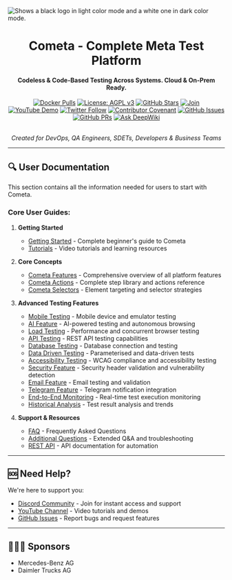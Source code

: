 <picture>
  <source media="(prefers-color-scheme: dark)" srcset="https://raw.githubusercontent.com/cometa-rocks/cometa_documentation/main/img/logos/COMETAROCKS_LogoEslog_Y_W.png">
  <source media="(prefers-color-scheme: light)" srcset="https://raw.githubusercontent.com/cometa-rocks/cometa_documentation/main/img/logos/COMETAROCKS_LogoEslog_Y_B.png">
  <img alt="Shows a black logo in light color mode and a white one in dark color mode." src="https://user-images.githubusercontent.com/25423296/163456779-a8556205-d0a5-45e2-ac17-42d089e3c3f8.png">
</picture>
<div align="center">
  <h1>Cometa - Complete Meta Test Platform</h1>
  <h4>Codeless & Code-Based Testing Across Systems. Cloud & On-Prem Ready.</h4>

  [![Docker Pulls](https://img.shields.io/docker/pulls/cometa/django?style=flat-square)](https://hub.docker.com/r/cometa/django)
  [![License: AGPL v3](https://img.shields.io/badge/License-AGPL%20v3-blue.svg?style=flat-square)](https://www.gnu.org/licenses/agpl-3.0.html)
  [![GitHub Stars](https://img.shields.io/github/stars/cometa-rocks/cometa?style=social)](https://github.com/cometa-rocks/cometa/stargazers)
  [![Join](https://img.shields.io/discord/810822044367061042?label=Join%20our%20Community&logo=discord)](https://discord.gg/PUxt5bsRej)
  [![YouTube Demo](https://img.shields.io/badge/Watch-Demo-red?logo=youtube&style=flat-square)](https://youtu.be/s86rnmbLDpc)
  [![Twitter Follow](https://img.shields.io/twitter/follow/cometa_rocks?style=social)](https://twitter.com/cometa_rocks)
  [![Contributor Covenant](https://img.shields.io/badge/Contributor%20Covenant-2.1-4baaaa.svg)](CODE_OF_CONDUCT.md)
  [![GitHub Issues](https://img.shields.io/github/issues/cometa-rocks/cometa?style=flat-square)](https://github.com/cometa-rocks/cometa/issues)
  [![GitHub PRs](https://img.shields.io/github/issues-pr/cometa-rocks/cometa?style=flat-square)](https://github.com/cometa-rocks/cometa/pulls)
  [![Ask DeepWiki](https://deepwiki.com/badge.svg)](https://deepwiki.com/cometa-rocks/cometa_documentation)

  <br/>
  <em>Created for DevOps, QA Engineers, SDETs, Developers & Business Teams</em>
</div>

---

## 🔍 User Documentation

This section contains all the information needed for users to start with Cometa.

### Core User Guides:

1. **Getting Started**
   - [Getting Started](GETTING_STARTED.md) - Complete beginner's guide to Cometa
   - [Tutorials](TUTORIALS.md) - Video tutorials and learning resources

2. **Core Concepts**
   - [Cometa Features](cometa_features.md) - Comprehensive overview of all platform features
   - [Cometa Actions](cometa_actions.md) - Complete step library and actions reference
   - [Cometa Selectors](cometa_selectors.md) - Element targeting and selector strategies

3. **Advanced Testing Features**
   - [Mobile Testing](mobile_feature.md) - Mobile device and emulator testing
   - [AI Feature](ai_feature.md) - AI-powered testing and autonomous browsing
   - [Load Testing](LOAD_TESTING.md) - Performance and concurrent browser testing
   - [API Testing](api_test.md) - REST API testing capabilities
   - [Database Testing](database_testing.md) - Database connection and testing
   - [Data Driven Testing](data_driven_testing.md) - Parameterised and data-driven tests
   - [Accessibility Testing](accessibility_testing.md) - WCAG compliance and accessibility testing
   - [Security Feature](security_feature.md) - Security header validation and vulnerability detection
   - [Email Feature](email_feature.md) - Email testing and validation
   - [Telegram Feature](telegram_feature.md) - Telegram notification integration
   - [End-to-End Monitoring](e2e_monitoring.md) - Real-time test execution monitoring
   - [Historical Analysis](historical_analysis.md) - Test result analysis and trends

4. **Support & Resources**
   - [FAQ](FAQ.md) - Frequently Asked Questions
   - [Additional Questions](questions.md) - Extended Q&A and troubleshooting
   - [REST API](../developer/REST-API.md) - API documentation for automation

---

## 🆘 Need Help?

We're here to support you:

- [Discord Community](https://discord.gg/PUxt5bsRej) - Join for instant access and support
- [YouTube Channel](https://www.youtube.com/channel/UCSne7hU1GRbg4cV0qWvD2Uw) - Video tutorials and demos
- [GitHub Issues](https://github.com/cometa-rocks/cometa/issues) - Report bugs and request features
---

## 🧑‍🤝‍🧑 Sponsors

- Mercedes-Benz AG
- Daimler Trucks AG
